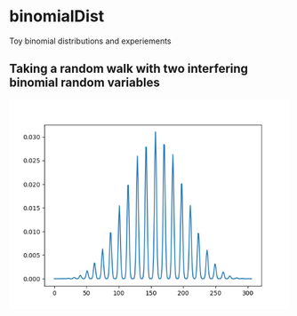 # binomialDist
Toy binomial distributions and experiements

## Taking a random walk with two interfering binomial random variables
![alt text](https://github.com/AaronHavens/binomialDist/blob/master/interference_1_to_50.png)
